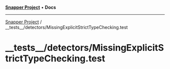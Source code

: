 [**Snapper Project**](../../../README.md) • **Docs**

***

[Snapper Project](../../../README.md) / \_\_tests\_\_/detectors/MissingExplicitStrictTypeChecking.test

# \_\_tests\_\_/detectors/MissingExplicitStrictTypeChecking.test
